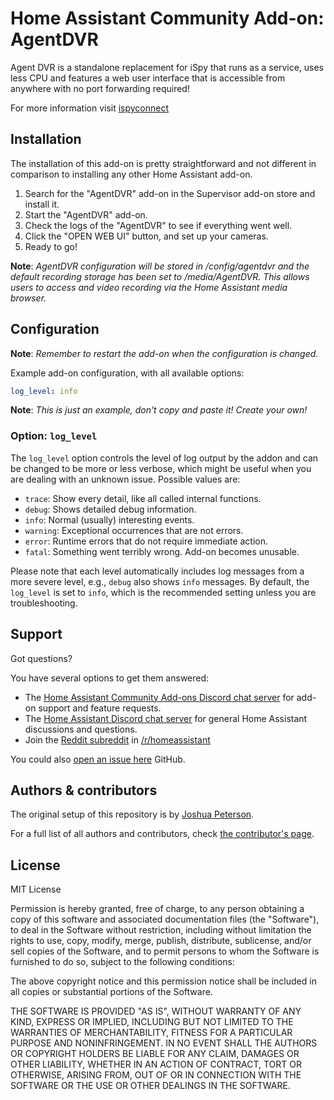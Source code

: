 # Home Assistant Community Add-on: AgentDVR

Agent DVR is a standalone replacement for iSpy that runs as a service, uses less CPU and features a web user interface that is accessible from anywhere with no port forwarding required!

For more information visit [ispyconnect][ispyurl]

## Installation

The installation of this add-on is pretty straightforward and not different in
comparison to installing any other Home Assistant add-on.

1. Search for the "AgentDVR" add-on in the Supervisor add-on store
   and install it.
1. Start the "AgentDVR" add-on.
1. Check the logs of the "AgentDVR" to see if everything went well.
1. Click the "OPEN WEB UI" button, and set up your cameras.
1. Ready to go!

**Note**: _AgentDVR configuration will be stored in /config/agentdvr and the default recording storage has been set to /media/AgentDVR. This allows users to access and video recording via the Home Assistant media browser._

## Configuration

**Note**: _Remember to restart the add-on when the configuration is changed._

Example add-on configuration, with all available options:

```yaml
log_level: info
```

**Note**: _This is just an example, don't copy and paste it! Create your own!_

### Option: `log_level`

The `log_level` option controls the level of log output by the addon and can
be changed to be more or less verbose, which might be useful when you are
dealing with an unknown issue. Possible values are:

- `trace`: Show every detail, like all called internal functions.
- `debug`: Shows detailed debug information.
- `info`: Normal (usually) interesting events.
- `warning`: Exceptional occurrences that are not errors.
- `error`:  Runtime errors that do not require immediate action.
- `fatal`: Something went terribly wrong. Add-on becomes unusable.

Please note that each level automatically includes log messages from a
more severe level, e.g., `debug` also shows `info` messages. By default,
the `log_level` is set to `info`, which is the recommended setting unless
you are troubleshooting.

## Support

Got questions?

You have several options to get them answered:

- The [Home Assistant Community Add-ons Discord chat server][discord] for add-on
  support and feature requests.
- The [Home Assistant Discord chat server][discord-ha] for general Home
  Assistant discussions and questions.
- Join the [Reddit subreddit][reddit] in [/r/homeassistant][reddit]

You could also [open an issue here][issue] GitHub.

## Authors & contributors

The original setup of this repository is by [Joshua Peterson][jpeterson].

For a full list of all authors and contributors,
check [the contributor's page][contributors].

## License

MIT License

Permission is hereby granted, free of charge, to any person obtaining a copy
of this software and associated documentation files (the "Software"), to deal
in the Software without restriction, including without limitation the rights
to use, copy, modify, merge, publish, distribute, sublicense, and/or sell
copies of the Software, and to permit persons to whom the Software is
furnished to do so, subject to the following conditions:

The above copyright notice and this permission notice shall be included in all
copies or substantial portions of the Software.

THE SOFTWARE IS PROVIDED "AS IS", WITHOUT WARRANTY OF ANY KIND, EXPRESS OR
IMPLIED, INCLUDING BUT NOT LIMITED TO THE WARRANTIES OF MERCHANTABILITY,
FITNESS FOR A PARTICULAR PURPOSE AND NONINFRINGEMENT. IN NO EVENT SHALL THE
AUTHORS OR COPYRIGHT HOLDERS BE LIABLE FOR ANY CLAIM, DAMAGES OR OTHER
LIABILITY, WHETHER IN AN ACTION OF CONTRACT, TORT OR OTHERWISE, ARISING FROM,
OUT OF OR IN CONNECTION WITH THE SOFTWARE OR THE USE OR OTHER DEALINGS IN THE
SOFTWARE.

[contributors]: https://github.com/jpeterson37/addon-agentdvr/graphs/contributors
[discord-ha]: https://discord.gg/c5DvZ4e
[discord]: https://discord.me/hassioaddons
[jpeterson]: https://github.com/Jpeterson37
[issue]: https://github.com/jpeterson37/addon-agentdvr/issues
[reddit]: https://reddit.com/r/homeassistant
[releases]: https://github.com/jpeterson37/addon-agentdvr/releases
[ispyurl]: https://www.ispyconnect.com/